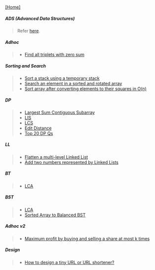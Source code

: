 [[Home]](https://github.com/anicksaha/leetcode/blob/master/README.md)


##### ADS (Advanced Data Structures)
 > Refer [here](https://www.geeksforgeeks.org/advanced-data-structures/).
 
##### Adhoc
> - [Find all triplets with zero sum](https://www.geeksforgeeks.org/find-triplets-array-whose-sum-equal-zero/)

##### Sorting and Search
> - [Sort a stack using a temporary stack](https://www.geeksforgeeks.org/sort-stack-using-temporary-stack/)
> - [Search an element in a sorted and rotated array](https://www.geeksforgeeks.org/search-an-element-in-a-sorted-and-pivoted-array/)
> - [Sort array after converting elements to their squares in O(n)](https://www.geeksforgeeks.org/sort-array-converting-elements-squares/)

##### DP 
> - [Largest Sum Contiguous Subarray](https://www.geeksforgeeks.org/largest-sum-contiguous-subarray/)
> - [LIS](https://www.geeksforgeeks.org/longest-increasing-subsequence-dp-3/)
> - [LCS](https://www.geeksforgeeks.org/longest-common-subsequence-dp-4/)
> - [Edit Distance](https://www.geeksforgeeks.org/edit-distance-dp-5/)
> - [Top 20 DP Qs](https://www.geeksforgeeks.org/top-20-dynamic-programming-interview-questions/)

##### LL
> - [Flatten a multi-level Linked List](https://www.geeksforgeeks.org/flatten-a-multi-level-linked-list-set-2-depth-wise/)
> - [Add two numbers represented by Linked Lists](https://www.geeksforgeeks.org/add-two-numbers-represented-by-linked-lists/)

##### BT
> - [LCA](https://www.geeksforgeeks.org/lowest-common-ancestor-binary-tree-set-1/)

##### BST
> - [LCA](https://www.geeksforgeeks.org/lowest-common-ancestor-in-a-binary-search-tree/)
> - [Sorted Array to Balanced BST](https://www.geeksforgeeks.org/sorted-array-to-balanced-bst/)

##### Adhoc v2
> - [Maximum profit by buying and selling a share at most k times](https://www.geeksforgeeks.org/maximum-profit-by-buying-and-selling-a-share-at-most-k-times/)

##### Design
> - [How to design a tiny URL or URL shortener?](https://www.geeksforgeeks.org/how-to-design-a-tiny-url-or-url-shortener/)
